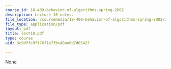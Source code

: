```yaml
---
course_id: 18-409-behavior-of-algorithms-spring-2002
description: Lecture 10 notes.
file_location: /coursemedia/18-409-behavior-of-algorithms-spring-2002/3c9dffc9f176f1e7fbc40ae6d7d05427_lect10.pdf
file_type: application/pdf
layout: pdf
title: lect10.pdf
type: course
uid: 3c9dffc9f176f1e7fbc40ae6d7d05427

---
```

None